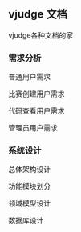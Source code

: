 ## vjudge 文档

vjudge各种文档的家



### 需求分析

普通用户需求

比赛创建用户需求

代码查看用户需求

管理员用户需求



### 系统设计

总体架构设计

功能模块划分

领域模型设计

数据库设计

### 


